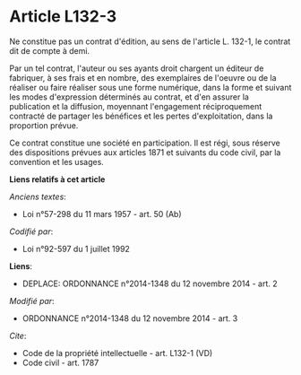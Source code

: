 # Article L132-3

Ne constitue pas un contrat d'édition, au sens de l'article L. 132-1, le contrat dit de compte à demi. 

Par un tel contrat, l'auteur ou ses ayants droit chargent un éditeur de fabriquer, à ses frais et en nombre, des exemplaires
de l'oeuvre ou de la réaliser ou faire réaliser sous une forme numérique, dans la forme et suivant les modes d'expression
déterminés au contrat, et d'en assurer la publication et la diffusion, moyennant l'engagement réciproquement contracté de
partager les bénéfices et les pertes d'exploitation, dans la proportion prévue. 

Ce contrat constitue une société en participation. Il est régi, sous réserve des dispositions prévues aux articles 1871 et
suivants du code civil, par la convention et les usages.

**Liens relatifs à cet article**

_Anciens textes_:

  - Loi n°57-298 du 11 mars 1957 - art. 50 (Ab)

_Codifié par_:

  - Loi n°92-597 du 1 juillet 1992

**Liens**:

  - DEPLACE: ORDONNANCE n°2014-1348 du 12 novembre 2014 - art. 2

_Modifié par_:

  - ORDONNANCE n°2014-1348 du 12 novembre 2014 - art. 3

_Cite_:

  - Code de la propriété intellectuelle - art. L132-1 (VD)
  - Code civil - art. 1787
